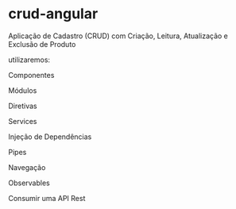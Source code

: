 # crud-angular
Aplicação de Cadastro (CRUD) com Criação, Leitura, Atualização e Exclusão de Produto


utilizaremos:

Componentes

Módulos

Diretivas

Services

Injeção de Dependências

Pipes

Navegação

Observables

Consumir uma API Rest
